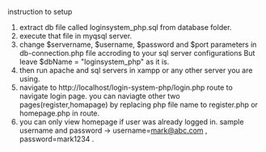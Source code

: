 instruction to setup

1. extract db file called loginsystem_php.sql from database folder.
2. execute that file in myqsql server.
3. change $servername, $username, $password and $port parameters in db-connection.php file accroding to your sql server configurations But leave  $dbName = "loginsystem_php" as it is.
4. then run apache and sql servers in xampp or any other server you are using.
5. navigate to http://localhost/login-system-php/login.php route to navigate login page. you can naviagte other two pages(register,homapage) by replacing php file name to register.php or homepage.php in route.
6. you can only view homepage if user was already logged in. sample username and password -> username=mark@abc.com , password=mark1234 . 
